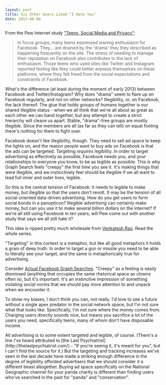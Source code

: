 ```yaml
---
layout: post
title: Six Other Users Liked "I Hate You"
date: 2013-06-09
---
```


From the Pew Internet study ["Teens, Social Media and Privacy"](http://www.pewinternet.org/Reports/2013/Teens-Social-Media-And-Privacy/Summary-of-Findings.aspx):

> In focus groups, many teens expressed waning enthusiasm for Facebook.  They...
> are drained by the 'drama' they they described as happening frequently on the
> site.  The stress of needing to manage their reputation on Facebook also
> contributes to the lack of enthusiasm.  Those teens who used sites like
> Twitter and Instagram reported feeling like they could better express
> themselves on these platforms, where they felt freed from the social
> expectations and constraints of Facebook.

What's the difference (at least during the moment of early 2013) between
Facebook and Twitter/Instagram?  Why does "drama" seem to flare up on Facebook
regularly, and not on other networks?  Illegibility, or, on Facebook, the lack
thereof.  <span class="note-link" data-note-id="venkat">The glue that holds groups of humans together is our shared illegible
status</span> - when we all think that we're all about as great as each other we can
band together, but any attempt to create a strict hierarchy will cleave us
apart. Stable, "drama"-free groups are mostly illegible.  Since the members
are all (as far as they can tell) on equal footing there's nothing for them to
fight over.

Facebook doesn't like illegibility, though.  They need to sell ad space to keep
the lights on, and the reason people want to buy ads on Facebook is that the ads
can be targeted.  <span class="note-link" data-note-id="targeting">Targeting <em>requires</em> legibility.</span>  In order to target
advertising as effectively as possible, Facebook needs you, and your
relationships to everyone you know, to be as legible as possible.  This is why
<span class="note-link" data-note-id="creepy">Graph Search feels "creepy"</span> the first time you see it.  It's making things
that were illegible, and we instinctively feel should be illegible if we all
want to lead full inner and outer lives, legible.

So this is the central tension of Facebook: it needs to legible to make money,
but illegible so that the users don't revolt.  It may be the tension of all
social-oriented data-driven advertising.  How do you get users to form social
bonds in a panopticon?  <span class="note-link" data-note-id="illegible-ads">Illegible advertising</span> can certainly make money, but <span class="note-link" data-note-id="you-know-whats-cool">can
you use it to make several billion dollars on the internet?</span> If we're all
still using Facebook in ten years, will Pew come out with another study that
says we all still hate it?

<aside data-note-id="venkat"><p>
This idea is ripped pretty much wholesale from
<a href="http://www.ribbonfarm.com/2010/10/14/the-gervais-principle-iv-wonderful-human-beings/">Venkatesh Rao</a>.
Read the whole series.
</p></aside>

<aside data-note-id="targeting"><p>
"Targeting" in this context is a metaphor, but like all good metaphors it
holds a grain of deep truth.  In order to target a gun or missile you need to be
able to literally see your target, and the same is metaphorically true for
advertising.
</p></aside>

<aside data-note-id="creepy"><p>
Consider
<a href="http://actualfacebookgraphsearches.tumblr.com/)">Actual Facebook Graph Searches</a>.
"Creepy" as a feeling is easily dismissed (anything that occupies the same
rhetorical space as clowns often is), but it's important.  It's an instinctive
impression of something violating social norms that we should pay more attention
to and unpack when we encounter it.
</p></aside>

<aside data-note-id="you-know-whats-cool"><p>
To show my biases, I don't think you can, not really.  I'd love to see a
future without a single apex predator in the social network space, but I'm not
sure what that looks like.  Specifically, I'm not sure where the money comes
from.  Charging users directly sounds nice, but means you sacrifice a lot of the
users you need, specifically teens, many of whom don't have disposable income.
</p></aside>

<aside data-note-id="illegible-ads"><p>
All advertising is to some extent targeted and legible, of course.  (There's
a line I've heard attributed to
[the Last Psychiatrist](http://thelastpsychiatrist.com/) - "If you're
seeing it, it's meant for you", but I can't find the source for it.)  But the
targeting and tracking increases we've seen in the last decade have made a
striking enough difference in the degree of legibility afforded advertisers that
we should consider it a different beast altogether.  Buying ad space
specifically on the National Geographic channel for your panda charity is
different than finding users who've searched in the past for "panda" and
"conservation".
</p></aside>
